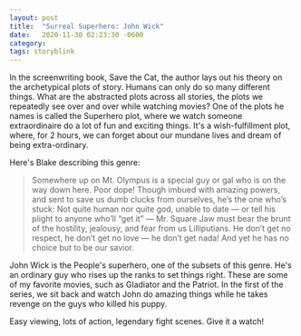 ```yaml
---
layout: post
title:  "Surreal Superhero: John Wick"
date:   2020-11-30 02:23:30 -0600
category: 
tags: storyblink
---
```

In the screenwriting book, Save the Cat, the author lays out his theory on the archetypical plots of story. Humans can only do so many different things. What are the abstracted plots across all stories, the plots we repeatedly see over and over while watching movies? One of the plots he names is called the Superhero plot, where we watch someone extraordinaire do a lot of fun and exciting things. It's a wish-fulfillment plot, where, for 2 hours, we can forget about our mundane lives and dream of being extra-ordinary.

Here's Blake describing this genre:
> Somewhere up on Mt. Olympus is a special guy or gal who is on the way down here. Poor dope! Though imbued with amazing powers, and sent to save us dumb clucks from ourselves, he’s the one who’s stuck: Not quite human nor quite god, unable to date — or tell his plight to anyone who’ll “get it” — Mr. Square Jaw must bear the brunt of the hostility, jealousy, and fear from us Lilliputians. He don’t get no respect, he don’t get no love — he don’t get nada! And yet he has no choice but to be our savior.

John Wick is the People's superhero, one of the subsets of this genre. He's an ordinary guy who rises up the ranks to set things right. These are some of my favorite movies, such as Gladiator and the Patriot. In the first of the series, we sit back and watch John do amazing things while he takes revenge on the guys who killed his puppy.

Easy viewing, lots of action, legendary fight scenes. Give it a watch!